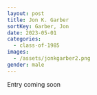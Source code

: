 ```yaml
---
layout: post
title: Jon K. Garber
sortKey: Garber, Jon
date: 2023-05-01
categories:
  - class-of-1985
images:
  - /assets/jonkgarber2.png
gender: male
---
```

E﻿ntry coming soon